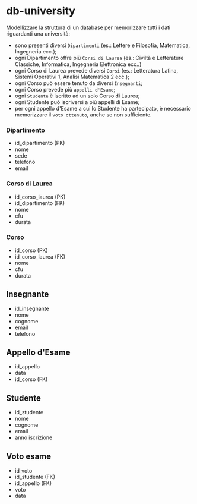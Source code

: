 # db-university

Modellizzare la struttura di un database per memorizzare tutti i dati riguardanti una università:
- sono presenti diversi `Dipartimenti` (es.: Lettere e Filosofia, Matematica, Ingegneria ecc.);
- ogni Dipartimento offre più `Corsi di Laurea` (es.: Civiltà e Letterature Classiche, Informatica, Ingegneria Elettronica ecc..)
- ogni Corso di Laurea prevede diversi `Corsi` (es.: Letteratura Latina, Sistemi Operativi 1, Analisi Matematica 2 ecc.);
- ogni Corso può essere tenuto da diversi `Insegnanti`;
- ogni Corso prevede più `appelli d'Esame`;
- ogni `Studente` è iscritto ad un solo Corso di Laurea;
- ogni Studente può iscriversi a più appelli di Esame;
- per ogni appello d'Esame a cui lo Studente ha partecipato, è necessario memorizzare il `voto ottenuto`, anche se non sufficiente.

### Dipartimento
- id_dipartimento (PK)
- nome 
- sede
- telefono
- email

### Corso di Laurea
- id_corso_laurea (PK)
- id_dipartimento (FK)
- nome
- cfu
- durata

### Corso
- id_corso (PK)
- id_corso_laurea (FK)
- nome
- cfu
- durata

## Insegnante
- id_insegnante
- nome
- cognome
- email
- telefono

## Appello d'Esame
- id_appello
- data
- id_corso (FK)

## Studente
- id_studente
- nome
- cognome
- email
- anno iscrizione

## Voto esame
- id_voto
- id_studente (FK)
- id_appello (FK)
- voto
- data
